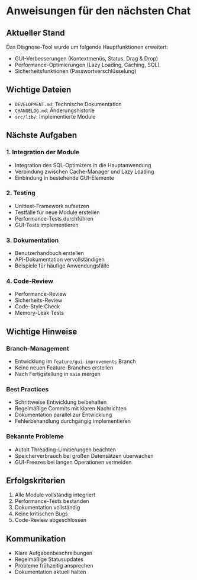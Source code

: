 # Anweisungen für den nächsten Chat

## Aktueller Stand
Das Diagnose-Tool wurde um folgende Hauptfunktionen erweitert:
- GUI-Verbesserungen (Kontextmenüs, Status, Drag & Drop)
- Performance-Optimierungen (Lazy Loading, Caching, SQL)
- Sicherheitsfunktionen (Passwortverschlüsselung)

## Wichtige Dateien
- `DEVELOPMENT.md`: Technische Dokumentation
- `CHANGELOG.md`: Änderungshistorie
- `src/lib/`: Implementierte Module

## Nächste Aufgaben

### 1. Integration der Module
- Integration des SQL-Optimizers in die Hauptanwendung
- Verbindung zwischen Cache-Manager und Lazy Loading
- Einbindung in bestehende GUI-Elemente

### 2. Testing
- Unittest-Framework aufsetzen
- Testfälle für neue Module erstellen
- Performance-Tests durchführen
- GUI-Tests implementieren

### 3. Dokumentation
- Benutzerhandbuch erstellen
- API-Dokumentation vervollständigen
- Beispiele für häufige Anwendungsfälle

### 4. Code-Review
- Performance-Review
- Sicherheits-Review
- Code-Style Check
- Memory-Leak Tests

## Wichtige Hinweise

### Branch-Management
- Entwicklung im `feature/gui-improvements` Branch
- Keine neuen Feature-Branches erstellen
- Nach Fertigstellung in `main` mergen

### Best Practices
- Schrittweise Entwicklung beibehalten
- Regelmäßige Commits mit klaren Nachrichten
- Dokumentation parallel zur Entwicklung
- Fehlerbehandlung durchgängig implementieren

### Bekannte Probleme
- AutoIt Threading-Limitierungen beachten
- Speicherverbrauch bei großen Datensätzen überwachen
- GUI-Freezes bei langen Operationen vermeiden

## Erfolgskriterien
1. Alle Module vollständig integriert
2. Performance-Tests bestanden
3. Dokumentation vollständig
4. Keine kritischen Bugs
5. Code-Review abgeschlossen

## Kommunikation
- Klare Aufgabenbeschreibungen
- Regelmäßige Statusupdates
- Probleme frühzeitig ansprechen
- Dokumentation aktuell halten